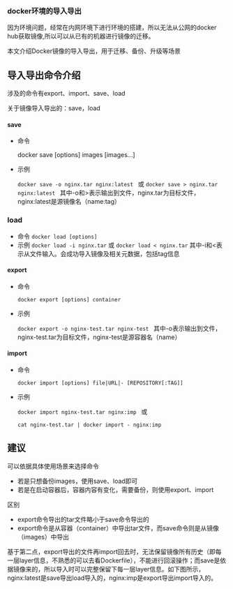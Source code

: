 ### docker环境的导入导出

因为环境问题，经常在内网环境下进行环境的搭建，所以无法从公网的docker hub获取镜像,所以可以从已有的机器进行镜像的迁移。

本文介绍Docker镜像的导入导出，用于迁移、备份、升级等场景

## 导入导出命令介绍

涉及的命令有export、import、save、load

关于镜像导入导出的：save，load

#### save

- 命令 

  docker save [options] images [images...] 

- 示例 

  `docker save -o nginx.tar nginx:latest `
  或 
  `docker save > nginx.tar nginx:latest `
  其中-o和>表示输出到文件，nginx.tar为目标文件，nginx:latest是源镜像名（name:tag）



### load

- 命令 
  `docker load [options]` 
- 示例 
  `docker load -i nginx.tar` 
  或 
  `docker load < nginx.tar` 
  其中-i和<表示从文件输入。会成功导入镜像及相关元数据，包括tag信息



#### export

- 命令 

  `docker export [options] container `

- 示例 

  `docker export -o nginx-test.tar nginx-test `
  其中-o表示输出到文件，nginx-test.tar为目标文件，nginx-test是源容器名（name）

#### import

- 命令 

  `docker import [options] file|URL|- [REPOSITORY[:TAG]] `

- 示例 

  `docker import nginx-test.tar nginx:imp `
  或 

  `cat nginx-test.tar | docker import - nginx:imp`

## 建议

可以依据具体使用场景来选择命令

- 若是只想备份images，使用save、load即可
- 若是在启动容器后，容器内容有变化，需要备份，则使用export、import

区别

- export命令导出的tar文件略小于save命令导出的 
- export命令是从容器（container）中导出tar文件，而save命令则是从镜像（images）中导出

基于第二点，export导出的文件再import回去时，无法保留镜像所有历史（即每一层layer信息，不熟悉的可以去看Dockerfile），不能进行回滚操作；而save是依据镜像来的，所以导入时可以完整保留下每一层layer信息。如下图所示，nginx:latest是save导出load导入的，nginx:imp是export导出import导入的。 